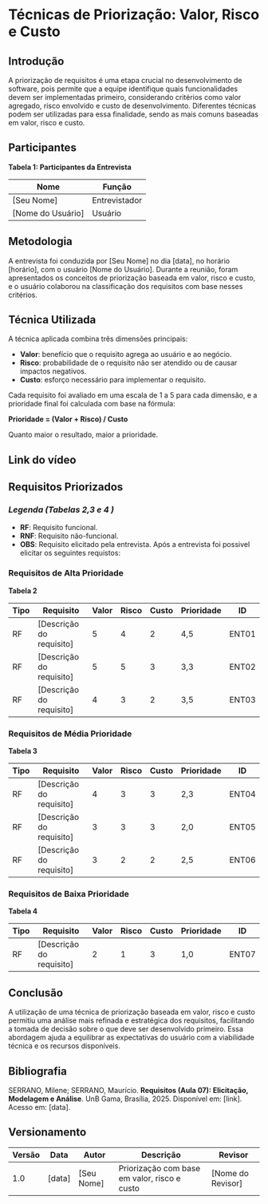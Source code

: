 # Técnicas de Priorização: Valor, Risco e Custo

## Introdução

A priorização de requisitos é uma etapa crucial no desenvolvimento de software, pois permite que a equipe identifique quais funcionalidades devem ser implementadas primeiro, considerando critérios como valor agregado, risco envolvido e custo de desenvolvimento. Diferentes técnicas podem ser utilizadas para essa finalidade, sendo as mais comuns baseadas em valor, risco e custo.

## Participantes

**Tabela 1: Participantes da Entrevista**

| Nome | Função |
|------|--------|
| [Seu Nome] | Entrevistador |
| [Nome do Usuário] | Usuário |

## Metodologia

A entrevista foi conduzida por [Seu Nome] no dia [data], no horário [horário], com o usuário [Nome do Usuário]. Durante a reunião, foram apresentados os conceitos de priorização baseada em valor, risco e custo, e o usuário colaborou na classificação dos requisitos com base nesses critérios.

## Técnica Utilizada

A técnica aplicada combina três dimensões principais:

- **Valor**: benefício que o requisito agrega ao usuário e ao negócio.
- **Risco**: probabilidade de o requisito não ser atendido ou de causar impactos negativos.
- **Custo**: esforço necessário para implementar o requisito.

Cada requisito foi avaliado em uma escala de 1 a 5 para cada dimensão, e a prioridade final foi calculada com base na fórmula:

**Prioridade = (Valor + Risco) / Custo**

Quanto maior o resultado, maior a prioridade.

## Link do vídeo

## Requisitos Priorizados

### *Legenda (Tabelas 2,3 e 4 )*
- **RF**: Requisito funcional.
- **RNF**: Requisito não-funcional.
- **OBS**: Requisito elicitado pela entrevista.
Após a entrevista foi possivel elicitar os seguintes requistos:

### Requisitos de Alta Prioridade

**Tabela 2**

| Tipo | Requisito | Valor | Risco | Custo | Prioridade | ID |
|------|-----------|-------|-------|-------|------------|----|
| RF | [Descrição do requisito] | 5 | 4 | 2 | 4,5 | ENT01 |
| RF | [Descrição do requisito] | 5 | 5 | 3 | 3,3 | ENT02 |
| RF | [Descrição do requisito] | 4 | 3 | 2 | 3,5 | ENT03 |

### Requisitos de Média Prioridade

**Tabela 3**

| Tipo | Requisito | Valor | Risco | Custo | Prioridade | ID |
|------|-----------|-------|-------|-------|------------|----|
| RF | [Descrição do requisito] | 4 | 3 | 3 | 2,3 | ENT04 |
| RF | [Descrição do requisito] | 3 | 3 | 3 | 2,0 | ENT05 |
| RF | [Descrição do requisito] | 3 | 2 | 2 | 2,5 | ENT06 |

### Requisitos de Baixa Prioridade

**Tabela 4**

| Tipo | Requisito | Valor | Risco | Custo | Prioridade | ID |
|------|-----------|-------|-------|-------|------------|----|
| RF | [Descrição do requisito] | 2 | 1 | 3 | 1,0 | ENT07 |

## Conclusão

A utilização de uma técnica de priorização baseada em valor, risco e custo permitiu uma análise mais refinada e estratégica dos requisitos, facilitando a tomada de decisão sobre o que deve ser desenvolvido primeiro. Essa abordagem ajuda a equilibrar as expectativas do usuário com a viabilidade técnica e os recursos disponíveis.

## Bibliografia

SERRANO, Milene; SERRANO, Maurício. **Requisitos (Aula 07): Elicitação, Modelagem e Análise**. UnB Gama, Brasília, 2025. Disponível em: [link]. Acesso em: [data].

## Versionamento

| Versão | Data | Autor | Descrição | Revisor |
|--------|------|-------|------------|---------|
| 1.0 | [data] | [Seu Nome] | Priorização com base em valor, risco e custo | [Nome do Revisor] |


